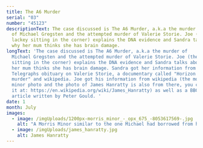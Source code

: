```yaml
---
title: The A6 Murder
serial: "03"
number: "45123"
descriptionText: The case discussed is The A6 Murder, a.k.a the murder
  of Michael Gregsten and the attempted murder of Valerie Storie. Joe (the
  lackey sitting in the corner) explains the DNA evidence and Sandra talks about
  why her mum thinks she has brain damage.
longText: 'The case discussed is The A6 Murder, a.k.a the murder of
  Michael Gregsten and the attempted murder of Valerie Storie. Joe (the lackey
  sitting in the corner) explains the DNA evidence and Sandra talks about why
  her mum thinks she has brain damage. Sandra got her information from The
  Telegraphs obituary on Valerie Storie, a documentary called "Horizon the A6
  murder" and wikipedia. Joe got his information from wikipedia (the morris
  minor photo and the photo of James Hanratty is also from there, you can find
  it at: https://en.wikipedia.org/wiki/James_Hanratty) as well as a BBC News
  article written by Peter Gould. '
date: 1
month: July
images:
  - image: /imgUploads/1200px-morris_minor_-_opx_675_-8053617569-.jpg
    alt: "A Morris Minor similar to the one Michael had borrowed from his aunt. "
  - image: /imgUploads/james_hanratty.jpg
    alt: James Hanratty
---
```

